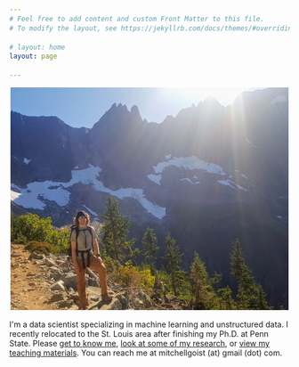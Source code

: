 ```yaml
---
# Feel free to add content and custom Front Matter to this file.
# To modify the layout, see https://jekyllrb.com/docs/themes/#overriding-theme-defaults

# layout: home
layout: page

---
```


<p align='center'>
<img src="/assets/outdoor_photo.jpg" width="500" height="400" /> 
</p>

I'm a data scientist specializing in machine learning and unstructured data. I recently relocated to the St. Louis area after finishing my Ph.D. at Penn State. Please [get to know me](/about/), [look at some of my research](/projects/), or [view my teaching materials](/teaching/). You can reach me at mitchellgoist (at) gmail (dot) com.
